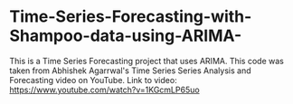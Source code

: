 # Time-Series-Forecasting-with-Shampoo-data-using-ARIMA-
This is a Time Series Forecasting project that uses ARIMA. This code was taken from Abhishek Agarrwal's Time Series Series Analysis and Forecasting video on YouTube. 
Link to video: https://www.youtube.com/watch?v=1KGcmLP65uo
